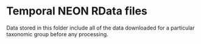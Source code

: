 # Temporal NEON RData files

Data stored in this folder include all of the data downloaded for a particular taxonomic group before any processing.
